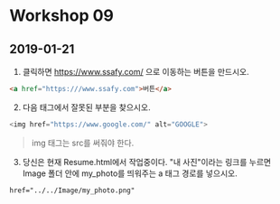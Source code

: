 # Workshop 09

## 2019-01-21

1. 클릭하면 https://www.ssafy.com/ 으로 이동하는 버튼을 만드시오.

```html
<a href="https:///www.ssafy.com">버튼</a>
```



2. 다음 태그에서 잘못된 부분을 찾으시오.

```python
<img href="https://www.google.com/" alt="GOOGLE">
```

> img 태그는 src를 써줘야 한다.



3. 당신은 현재 Resume.html에서 작업중이다. "내 사진"이라는 링크를 누르면 Image 폴더 안에 my_photo를 띄워주는 a 태그 경로를 넣으시오.

```html
href="../../Image/my_photo.png"
```

